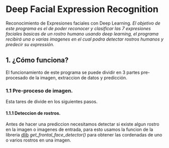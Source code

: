 # Deep Facial Expression Recognition
Reconocimiento de Expresiones faciales con Deep Learning.
_El objetivo de este programa es el de poder reconocer y clasificar las 7 expresiones faciales basicas de un rostro humano
usando deep learning, el programa recibirá una o varias imagenes en el cual podra detectar rostros humanos y predecir su expressión._

## 1. ¿Cómo funciona?

El funcionamiento de este programa se puede dividir en 3 partes pre-procesado de la imagen, extraccion de datos y predicción.

### 1.1 Pre-proceso de imagen.

Esta tares de divide en los siguientes pasos.

#### 1.1.1 Deteccion de rostros.
Antes de hacer una prediccion necesitamos detectar si existe algun rostro en la imagen o imagenes de entrada, para esto usamos
la funcion de la libreria [dlib](http://dlib.net/) *get_frontal_face_detector()* para obtener las cordenadas de uno o varios
rostros en una imagen.
